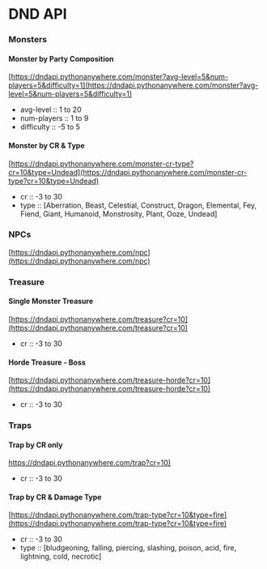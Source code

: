 # DND API


### Monsters
#### Monster by Party Composition
[https://dndapi.pythonanywhere.com/monster?avg-level=5&num-players=5&difficulty=1](https://dndapi.pythonanywhere.com/monster?avg-level=5&num-players=5&difficulty=1)
- avg-level :: 1 to 20
- num-players :: 1 to 9
- difficulty :: -5 to 5

#### Monster by CR & Type
[https://dndapi.pythonanywhere.com/monster-cr-type?cr=10&type=Undead](https://dndapi.pythonanywhere.com/monster-cr-type?cr=10&type=Undead)
- cr :: -3 to 30
- type :: [Aberration, Beast, Celestial, Construct, Dragon, Elemental, Fey, Fiend, Giant, Humanoid, Monstrosity, Plant, Ooze, Undead]

### NPCs
[https://dndapi.pythonanywhere.com/npc](https://dndapi.pythonanywhere.com/npc)

### Treasure
#### Single Monster Treasure
[https://dndapi.pythonanywhere.com/treasure?cr=10](https://dndapi.pythonanywhere.com/treasure?cr=10)
- cr :: -3 to 30

#### Horde Treasure - Boss
[https://dndapi.pythonanywhere.com/treasure-horde?cr=10](https://dndapi.pythonanywhere.com/treasure-horde?cr=10)
- cr :: -3 to 30

### Traps
#### Trap by CR only
[https://dndapi.pythonanywhere.com/trap?cr=10)](https://dndapi.pythonanywhere.com/trap?cr=10)
- cr :: -3 to 30

#### Trap by CR & Damage Type
[https://dndapi.pythonanywhere.com/trap-type?cr=10&type=fire](https://dndapi.pythonanywhere.com/trap-type?cr=10&type=fire)
- cr :: -3 to 30
- type :: [bludgeoning, falling, piercing, slashing, poison, acid, fire, lightning, cold, necrotic]
